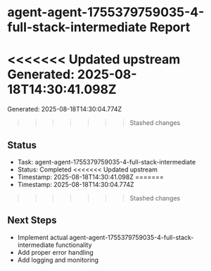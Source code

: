 # agent-agent-1755379759035-4-full-stack-intermediate Report

<<<<<<< Updated upstream
Generated: 2025-08-18T14:30:41.098Z
=======
Generated: 2025-08-18T14:30:04.774Z
>>>>>>> Stashed changes

## Status
- Task: agent-agent-1755379759035-4-full-stack-intermediate
- Status: Completed
<<<<<<< Updated upstream
- Timestamp: 2025-08-18T14:30:41.098Z
=======
- Timestamp: 2025-08-18T14:30:04.774Z
>>>>>>> Stashed changes

## Next Steps
- Implement actual agent-agent-1755379759035-4-full-stack-intermediate functionality
- Add proper error handling
- Add logging and monitoring
